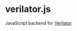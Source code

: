 verilator.js
============

JavaScript backend for [Verilator](http://www.veripool.org/wiki/verilator)
